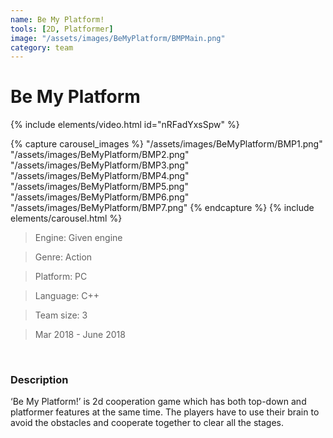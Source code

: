 ```yaml
---
name: Be My Platform!
tools: [2D, Platformer]
image: "/assets/images/BeMyPlatform/BMPMain.png"
category: team
---
```



# Be My Platform

{% include elements/video.html id="nRFadYxsSpw" %}

{% capture carousel_images %}
"/assets/images/BeMyPlatform/BMP1.png"
"/assets/images/BeMyPlatform/BMP2.png"
"/assets/images/BeMyPlatform/BMP3.png"
"/assets/images/BeMyPlatform/BMP4.png"
"/assets/images/BeMyPlatform/BMP5.png"
"/assets/images/BeMyPlatform/BMP6.png"
"/assets/images/BeMyPlatform/BMP7.png"
{% endcapture %}
{% include elements/carousel.html %}

>Engine: Given engine

>Genre: Action

>Platform: PC

>Language: C++

>Team size: 3

>Mar 2018 - June 2018

<br/>

### Description

‘Be My Platform!’ is 2d cooperation game which has both top-down and platformer features at the same time. The players have to use their brain to avoid the obstacles and cooperate together to clear all the stages.

<br/>
<br/>
